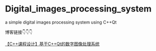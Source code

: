 # Digital_images_processing_system
a simple digital images processing system using C++Qt

博客链接👇👇👇

[【C++课程设计】基于C++Qt的数字图像处理系统](https://blog.csdn.net/SESESssss/article/details/122509021?spm=1001.2014.3001.5502)
